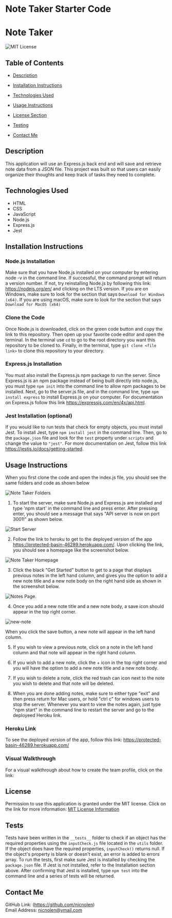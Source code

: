 # Note Taker Starter Code

# Note Taker

![MIT License](https://img.shields.io/badge/license-MIT-important)

## Table of Contents

- [Description](#description)
- [Installation Instructions](#installation-instructions)
- [Technologies Used](#technologies-used)
- [Usage Instructions](#usage-instructions)
- [License Section](#license)

- [Testing](#testing)
- [Contact Me](#contact-me)

## Description

This application will use an Express.js back end and will save and retrieve note data from a JSON file. This project was built so that users can easily organize their thoughts and keep track of tasks they need to complete.

## Technologies Used

- HTML
- CSS
- JavaScript
- Node.js
- Express.js
- Jest

## Installation Instructions

### Node.js Installation

Make sure that you have Node.js installed on your computer by entering node -v in the command line. If successful, the command prompt will return a version number. If not, try reinstalling Node.js by following this link: https://nodejs.org/en/ and clicking on the LTS version. If you are on Windows, make sure to look for the section that says `Download for Windows (x64)`. If you are using macOS, make sure to look for the section that says `Download for MacOS (x64)`

### Clone the Code

Once Node.js is downloaded, click on the green code button and copy the link to this repository. Then open up your favorite code editor and open the terminal. In the terminal use `cd` to go to the root directory you want this repository to be cloned to. Finally, in the terminal, type `git clone <file link>` to clone this repository to your directory.

### Express.js Installation

You must also install the Express.js npm package to run the server. Since Express.js is an npm package instead of being built directly into node.js, you must type `npm init` into the command line to allow npm packages to be installed. Next, go to the server.js file, and in the command line, type `npm install express` to install Express.js on your computer. For documentation on Express.js follow this link https://expressjs.com/en/4x/api.html.

### Jest Installation (optional)

If you would like to run tests that check for empty objects, you must install Jest. To install Jest, type `npm install jest` in the command line. Then, go to the `package.json` file and look for the `test` property under `scripts` and change the value to `"jest"`. For more documentation on Jest, follow this link https://jestjs.io/docs/getting-started.

## Usage Instructions

When you first clone the code and open the index.js file, you should see the same folders and code as shown below

![Note Taker Folders](https://user-images.githubusercontent.com/88728912/151385922-a8d50403-b447-4ee9-8661-2ea830f8d62e.png)

1. To start the server, make sure Node.js and Express.js are installed and type 'npm start' in the command line and press enter. After pressing enter, you should see a message that says "API server is now on port 3001!" as shown below.

![Start Server](https://user-images.githubusercontent.com/88728912/151386881-66fe0922-7449-47f5-acff-2a46ce8116b7.png)

2. Follow the link to heroku to get to the deployed version of the app https://protected-basin-46289.herokuapp.com/. Upon clicking the link, you should see a homepage like the screenshot below.

![Note Taker Homepage](https://user-images.githubusercontent.com/88728912/151387649-af452f12-1d56-4b31-a06e-09e0197d7f7a.png)


3. Click the black "Get Started" button to get to a page that displays previous notes in the left hand column, and gives you the option to add a new note title and a new note body on the right hand side as shown in the screenshot below.

![Notes Page](https://user-images.githubusercontent.com/88728912/151389113-6ca8191a-25df-47b0-adb6-8e11718b3ae3.png).

4. Once you add a new note title and a new note body, a save icon should appear in the top right corner.

![new-note](https://user-images.githubusercontent.com/88728912/151389649-2d557464-ca02-4ac9-8569-803431c4b81e.png)

When you click the save button, a new note will appear in the left hand column. 

5. If you wish to view a previous note, click on a note in the left hand column and that note will appear in the right hand column. 

6. If you wish to add a new note, click the + icon in the top right corner and you will have the option to add a new note title and a new note body.

7. If you wish to delete a note, click the red trash can icon next to the note you wish to delete and that note will be deleted.

8. When you are done adding notes, make sure to either type "exit" and then press return for Mac users, or hold "ctrl c" for windows users to stop the server. Whenever you want to view the notes again, just type "npm start" in the command line to restart the server and go to the deployeed Heroku link.

### Heroku Link

To see the deployed version of the app, follow this link: https://protected-basin-46289.herokuapp.com/

### Visual Walkthrough
For a visual walkthrough about how to create the team profile, click on the link: 

## License

Permission to use this application is granted under the MIT license.
Click on the link for more information: [MIT License Information](https://opensource.org/licenses/MIT)

## Tests

Tests have been written in the `__tests__` folder to check if an object has the required properties using the `inputCheck.js` file located in the `utils` folder. If the object does have the required properties, `inputCheck()` returns null. If the object's property is blank or doesn't exist, an error is added to errors array. To run the tests, first make sure Jest is installed by checking the `package.json` file. If Jest is not installed, refer to the Installation section above. After confirming that Jest is installed, type `npm test` into the command line and a series of tests will be returned.

## Contact Me

GitHub Link: (https://github.com/nicnolen)<br>
Email Address: <nicnolen@ymail.com>
